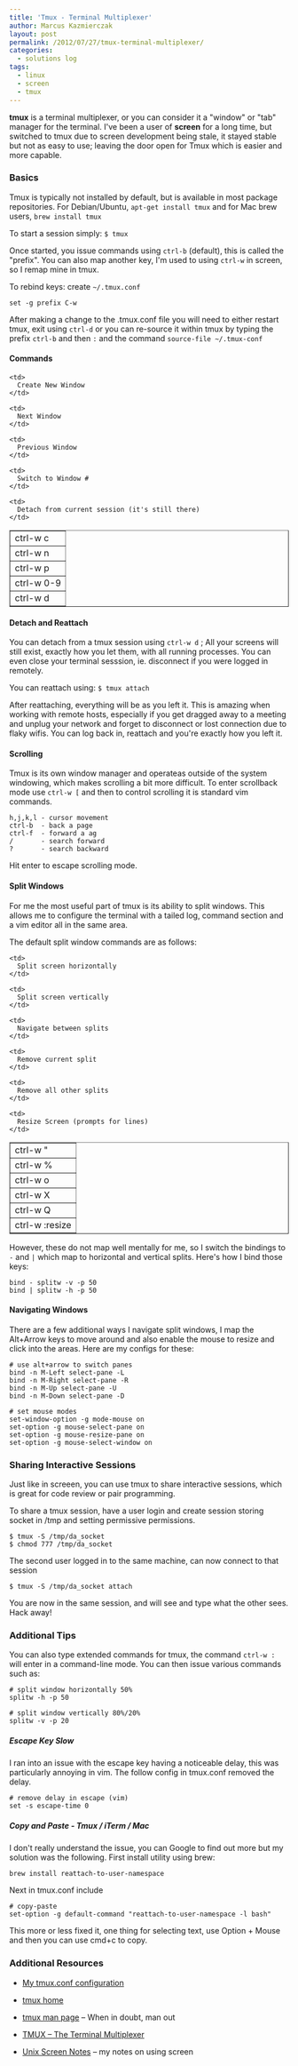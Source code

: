 ```yaml
---
title: 'Tmux - Terminal Multiplexer'
author: Marcus Kazmierczak
layout: post
permalink: /2012/07/27/tmux-terminal-multiplexer/
categories:
  - solutions log
tags:
  - linux
  - screen
  - tmux
---
```


**tmux** is a terminal multiplexer, or you can consider it a "window" or "tab" manager for the terminal. I've been a user of **screen** for a long time, but switched to tmux due to screen development being stale, it stayed stable but not as easy to use; leaving the door open for Tmux which is easier and more capable.

### Basics

Tmux is typically not installed by default, but is available in most package repositories. For Debian/Ubuntu, `apt-get install tmux` and for Mac brew users, `brew install tmux`

To start a session simply: `$ tmux`

Once started, you issue commands using `ctrl-b` (default), this is called the "prefix". You can also map another key, I'm used to using `ctrl-w` in screen, so I remap mine in tmux.

To rebind keys: create `~/.tmux.conf`

    set -g prefix C-w


After making a change to the .tmux.conf file you will need to either restart tmux, exit using `ctrl-d` or you can re-source it within tmux by typing the prefix `ctrl-b` and then `:` and the command `source-file ~/.tmux-conf`

#### Commands

<table cellpadding="6" cellspacing="0" border="1">
  <tr>
    <td>
      ctrl-w c
    </td>

    <td>
      Create New Window
    </td>
  </tr>

  <tr>
    <td>
      ctrl-w n
    </td>

    <td>
      Next Window
    </td>
  </tr>

  <tr>
    <td>
      ctrl-w p
    </td>

    <td>
      Previous Window
    </td>
  </tr>

  <tr>
    <td>
      ctrl-w 0-9
    </td>

    <td>
      Switch to Window #
    </td>
  </tr>

  <tr>
    <td>
      ctrl-w d
    </td>

    <td>
      Detach from current session (it's still there)
    </td>
  </tr>
</table>

#### Detach and Reattach

You can detach from a tmux session using `ctrl-w d` ; All your screens will still exist, exactly how you let them, with all running processes. You can even close your terminal sesssion, ie. disconnect if you were logged in remotely.

You can reattach using: `$ tmux attach`

After reattaching, everything will be as you left it. This is amazing when working with remote hosts, especially if you get dragged away to a meeting and unplug your network and forget to disconnect or lost connection due to flaky wifis. You can log back in, reattach and you're exactly how you left it.

#### Scrolling

Tmux is its own window manager and operateas outside of the system windowing, which makes scrolling a bit more difficult. To enter scrollback mode use `ctrl-w [` and then to control scrolling it is standard vim commands.

    h,j,k,l - cursor movement
    ctrl-b  - back a page
    ctrl-f  - forward a ag
    /       - search forward
    ?       - search backward


Hit enter to escape scrolling mode.

#### Split Windows

For me the most useful part of tmux is its ability to split windows. This allows me to configure the terminal with a tailed log, command section and a vim editor all in the same area.

The default split window commands are as follows:

<table cellpadding="6" cellspacing="0" border="1">
  <tr>
    <td>
      ctrl-w "
    </td>

    <td>
      Split screen horizontally
    </td>
  </tr>

  <tr>
    <td>
      ctrl-w %
    </td>

    <td>
      Split screen vertically
    </td>
  </tr>

  <tr>
    <td>
      ctrl-w o
    </td>

    <td>
      Navigate between splits
    </td>
  </tr>

  <tr>
    <td>
      ctrl-w X
    </td>

    <td>
      Remove current split
    </td>
  </tr>

  <tr>
    <td>
      ctrl-w Q
    </td>

    <td>
      Remove all other splits
    </td>
  </tr>

  <tr>
    <td>
      ctrl-w :resize
    </td>

    <td>
      Resize Screen (prompts for lines)
    </td>
  </tr>
</table>

However, these do not map well mentally for me, so I switch the bindings to `-` and `|` which map to horizontal and vertical splits. Here's how I bind those keys:

    bind - splitw -v -p 50
    bind | splitw -h -p 50


#### Navigating Windows

There are a few additional ways I navigate split windows, I map the Alt+Arrow keys to move around and also enable the mouse to resize and click into the areas. Here are my configs for these:

    # use alt+arrow to switch panes
    bind -n M-Left select-pane -L
    bind -n M-Right select-pane -R
    bind -n M-Up select-pane -U
    bind -n M-Down select-pane -D

    # set mouse modes
    set-window-option -g mode-mouse on
    set-option -g mouse-select-pane on
    set-option -g mouse-resize-pane on
    set-option -g mouse-select-window on


### Sharing Interactive Sessions

Just like in screeen, you can use tmux to share interactive sessions, which is great for code review or pair programming.

To share a tmux session, have a user login and create session storing socket in /tmp and setting permissive permissions.

    $ tmux -S /tmp/da_socket
    $ chmod 777 /tmp/da_socket


The second user logged in to the same machine, can now connect to that session

    $ tmux -S /tmp/da_socket attach


You are now in the same session, and will see and type what the other sees. Hack away!

### Additional Tips

You can also type extended commands for tmux, the command `ctrl-w :` will enter in a command-line mode. You can then issue various commands such as:

    # split window horizontally 50%
    splitw -h -p 50

    # split window vertically 80%/20%
    splitw -v -p 20


##### Escape Key Slow

I ran into an issue with the escape key having a noticeable delay, this was particularly annoying in vim. The follow config in tmux.conf removed the delay.

    # remove delay in escape (vim)
    set -s escape-time 0


##### Copy and Paste - Tmux / iTerm / Mac

I don't really understand the issue, you can Google to find out more but my solution was the following. First install utility using brew:

    brew install reattach-to-user-namespace

Next in tmux.conf include
    
    # copy-paste
    set-option -g default-command "reattach-to-user-namespace -l bash"

This more or less fixed it, one thing for selecting text, use Option + Mouse and then you can use cmd+c to copy.


### Additional Resources

  * [My tmux.conf configuration](https://github.com/mkaz/dotfiles/blob/master/rcfiles/tmux.conf)

  * [tmux home][1]

  * [tmux man page][2] &#8211; When in doubt, man out

  * [TMUX &#8211; The Terminal Multiplexer][3]

  * [Unix Screen Notes][4] &#8211; my notes on using screen

 [1]: http://tmux.sourceforge.net/
 [2]: http://manpages.ubuntu.com/manpages/precise/en/man1/tmux.1.html
 [3]: http://blog.hawkhost.com/2010/06/28/tmux-the-terminal-multiplexer/
 [4]: /2008/05/01/gnu-screen-utility/
